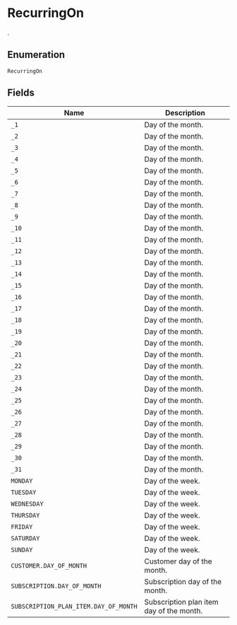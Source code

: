 # RecurringOn

.

## Enumeration

`RecurringOn`

## Fields

| Name | Description |
|  --- | --- |
| `_1` | Day of the month. |
| `_2` | Day of the month. |
| `_3` | Day of the month. |
| `_4` | Day of the month. |
| `_5` | Day of the month. |
| `_6` | Day of the month. |
| `_7` | Day of the month. |
| `_8` | Day of the month. |
| `_9` | Day of the month. |
| `_10` | Day of the month. |
| `_11` | Day of the month. |
| `_12` | Day of the month. |
| `_13` | Day of the month. |
| `_14` | Day of the month. |
| `_15` | Day of the month. |
| `_16` | Day of the month. |
| `_17` | Day of the month. |
| `_18` | Day of the month. |
| `_19` | Day of the month. |
| `_20` | Day of the month. |
| `_21` | Day of the month. |
| `_22` | Day of the month. |
| `_23` | Day of the month. |
| `_24` | Day of the month. |
| `_25` | Day of the month. |
| `_26` | Day of the month. |
| `_27` | Day of the month. |
| `_28` | Day of the month. |
| `_29` | Day of the month. |
| `_30` | Day of the month. |
| `_31` | Day of the month. |
| `MONDAY` | Day of the week. |
| `TUESDAY` | Day of the week. |
| `WEDNESDAY` | Day of the week. |
| `THURSDAY` | Day of the week. |
| `FRIDAY` | Day of the week. |
| `SATURDAY` | Day of the week. |
| `SUNDAY` | Day of the week. |
| `CUSTOMER.DAY_OF_MONTH` | Customer day of the month. |
| `SUBSCRIPTION.DAY_OF_MONTH` | Subscription day of the month. |
| `SUBSCRIPTION_PLAN_ITEM.DAY_OF_MONTH` | Subscription plan item day of the month. |

